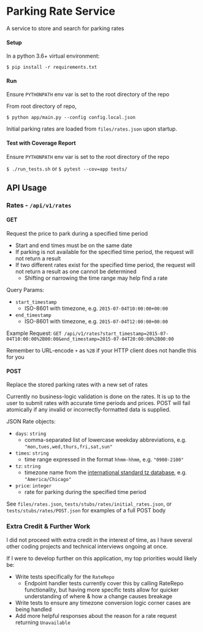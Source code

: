 # Parking Rate Service
A service to store and search for parking rates

 #### Setup
 In a python 3.6+ virtual environment:
 
```$ pip install -r requirements.txt```
 
 #### Run
 
 Ensure `PYTHONPATH` env var is set to the root directory of the repo

 From root directory of repo,

```$ python app/main.py --config config.local.json```

Initial parking rates are loaded from `files/rates.json` upon startup.

 #### Test with Coverage Report
 Ensure `PYTHONPATH` env var is set to the root directory of the repo
 
 ```$ ./run_tests.sh``` or ```$ pytest --cov=app tests/```
 
 
 ## API Usage
 
 ### Rates - `/api/v1/rates`
 
 #### GET 
 Request the price to park during a specified time period
 - Start and end times must be on the same date
 - If parking is not available for the specified time period, the request will not return a result
 - If two different rates exist for the specified time period, the request will not return a result as one cannot be determined
    -   Shifting or narrowing the time range may help find a rate 
 
 Query Params:
 - `start_timestamp`
    - ISO-8601 with timezone, e.g. `2015-07-04T10:00:00+00:00`
 - `end_timestamp`
    - ISO-8601 with timezone, e.g. `2015-07-04T12:00:00+00:00`
 
 Example Request:
 ```GET /api/v1/rates?start_timestamp=2015-07-04T10:00:00%2B00:00&end_timestamp=2015-07-04T20:00:00%2B00:00```
 
 Remember to URL-encode `+` as `%2B` if your HTTP client does not handle this for you
 
 #### POST
 Replace the stored parking rates with a new set of rates
 
 Currently no business-logic validation is done on the rates. It is up to the user to submit rates with accurate time periods and prices.
 POST will fail atomically if any invalid or incorrectly-formatted data is supplied.
 
 JSON Rate objects:
 - `days`: `string`
    - comma-separated list of lowercase weekday abbreviations, e.g. `"mon,tues,wed,thurs,fri,sat,sun"`
 - `times`: `string`
    - time range expressed in the format `hhmm-hhmm`, e.g. `"0900-2100"`
 - `tz`: `string`
    - timezone name from the [international standard tz database](https://en.wikipedia.org/wiki/List_of_tz_database_time_zones), e.g. `"America/Chicago"`
 - `price`: `integer`
    - rate for parking during the specified time period 
 
 See `files/rates.json`, `tests/stubs/rates/initial_rates.json`, or `tests/stubs/rates/POST.json` for examples of a full POST body
 
 
 
 ### Extra Credit & Further Work
 I did not proceed with extra credit in the interest of time, as I have several other coding projects and technical interviews ongoing at once.
 
 If I were to develop further on this application, my top priorities would likely be:
 - Write tests specifically for the `RateRepo`
    - Endpoint handler tests currently cover this by calling RateRepo functionality, but having more specific tests allow for quicker understanding of where & how a change causes breakage
 - Write tests to ensure any timezone conversion logic corner cases are being handled
 - Add more helpful responses about the reason for a rate request returning `Unavailable`
  
 
 
 
 
